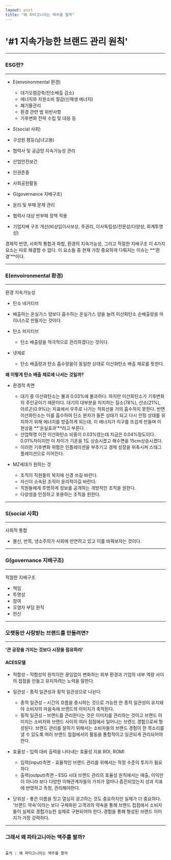 ```yaml
---
layout: post
title: "왜 파타고니아는 맥주를 팔까"
---
```


# '#1 지속가능한 브랜드 관리 원칙'

---

### **ESG**란?

---

* E(envoironmental 환경)
  * 대기오렴감축(탄소배출 감소)
  * 에너지와 자원소비 절감(신재생 에너지)
  * 폐기물관리
  * 환경 관련 법 위반사항
  * 기후변화 전략 수립 및 대응 등
  
 * S(social 사회)
  * 구성원 평등(남녀고용)
  * 협력사 및 공급망 지속가능성 관리
  * 산업안전보건
  * 인권존중
  * 사회공헌활동
  
 * G(governance 지배구조)
  * 윤리 및 부패 문제 관리
  * 협력사 대상 반부패 정책 적용
  * 기업지배 구조 개선(비상임이사보상, 주권리, 이사독립성/전문성/다양성, 회계투명성)
 
경제적 번영, 사회적 통합과 화합, 환경의 지속가능성, 그리고 적절한 지배구조 이 4가지 요소는 따로 해결할 수 없다.
이 요소들 중 현재 가장 중요하게 다뤄지는 이슈는 **'환경'**이다.
 
---

### E(envoironmental 환경)

---

환경 지속가능성

* 탄소 네거티브
 * 배출하는 온실가스 양보다 흡수하는 온실가스 양을 늘려 이산화탄소 순배출량을 마이너스로 만들자는 것이다.
 
* 탄소 퍼지티브
  * 탄소 배출량을 적극적으로 관리하겠다는 것이다. 
  
* 넷제로
  * 탄소 배출량과 탄소 흡수량을이 동일한 상태로 이산화탄소 배출 제로를 뜻한다.
  
**왜 이렇게 탄소 배출 제로에 나서는 것일까?**

* 환경적 측면
  * 대기 중 이산화탄소는 불과 0.03%에 불과하다. 하지만 이산화탄소가 기후변화의 주인공이기 때문이다.
    대기의 대부분을 차지하는 질소(78%), 산소(21%), 아르곤(0.9%)는 지표에서 우주로 나가는 적회선을 거의 흡수하지 못한다.
    반면 이산화탄소는 이를 흡수하여 탄소 분자가 들뜬 상태가 되고 다시 안정 상태를 유지하기 위해 에너지를 방출하게 되는데, 
    이 에너지가 지구를 뜨겁게 만들며 이 현상을 **'온실효과'**라고 부른다.
  * 산업혁명 이전 이산화탄소 비중이 0.03%였는데 지금은 0.04%정도이다. 0.01%차이지만 이 차이가 기온을 1도 상승시켰고
    해수면을 15cm상승시켰다.
  * 이러한 기후변화 위험은 인플레이션을 부추기고 경제 성장을 위축시켜 스태그플레이션으로 이어진다.
  
* MZ세대가 원하는 것
  * 조직이 직원들의 복지에 신경 쓰길 바란다.
  * 자신이 소속된 조직이 윤리적이길 바란다.
  * 직원들에게 투명하게 정보를 공개하는 개방적인 조직을 원한다.
  * 다양성을 인정하고 포용하는 조직을 원한다.
  
---

### S(social 사회)

---

사회적 통합

* 불신, 반목, 냉소주의가 사회에 만연하고 있고 이를 바꿔보자는 것이다.

---

### G(governance 지배구조)

---

적절한 지배구조

* 책임
* 투명성
* 참여
* 오염자 부담 원칙
* 헌신

---

### 오랫동안 사랑받는 브랜드를 만들려면?

---

**'큰 공장을 가지는 것보다 시장을 점유하라'**

#### **ACES모델**
* 적합성 - 적합성의 원칙이란 끊임없이 변화하는 외부 환경과 기업의 내부 역량 사이의 접점을 만들고 유지하려는 노력을 말한다.

* 일관성 - 종적 일관성과 횡적 일관성으로 나뉜다.
  * 종적 일관성 – 시간의 흐름을 중시하는 것으로 가능한 한 종적 일관성이 유지돼야 소비자의 마음속에 브랜드의 이미지가 축적된다.
  * 횡적 일관성 – 브랜드를 관리한다는 것은 이미지를 관리하는 것이고 브랜드 이미지는 소비자와 브랜드 사이의 여러 접점에서 일어나는 
                 브랜드 경험으로써 형성된다. 브랜드 관리를 잘하기 위해서는 소비자들의 브랜드 경험이 한 목소리를 낼 수 있도록 
                 여러 브랜드 접점에서의 활동을 통합적이고 일관되게 관리되어야 한다.
                 
* 효율성 - 입력 대비 출력을 나타내는 효율성 지표 ROI, ROMI
  * 입력(input)측면 - 효율적인 브랜드 관리를 위해서는 적정 수준의 투자가 필요하다.
  * 출력(output)측면 – ESG 시대 브랜드 관리의 효율성 원칙에서는 매출, 이익만이 아니라 보다 다양한 이해관계자들의 가치가 
                      얼마나 증진되었는지 성과 지표에 반영하고 측정, 관리해야한다.
                      
* 당위성 - 좋은 이름을 짓고 열심히 광고하는 것도 중요하지만 실체가 더 중요하다. 
          '브랜드 약속'이라는 보다 구체화된 고객과의 약속을 통해 브랜드 접점에서 소비자들이 실제로 경험가능한 실체로 구현되어야 한다. 
          경험을 통해 형성된 브랜드 이미지가 가장 강력하다.
          
---

### **그래서 왜 파타고니아는 맥주를 팔까?**



                                                                                                                                      출처 : 왜 파타고니아는 맥주를 팔까
